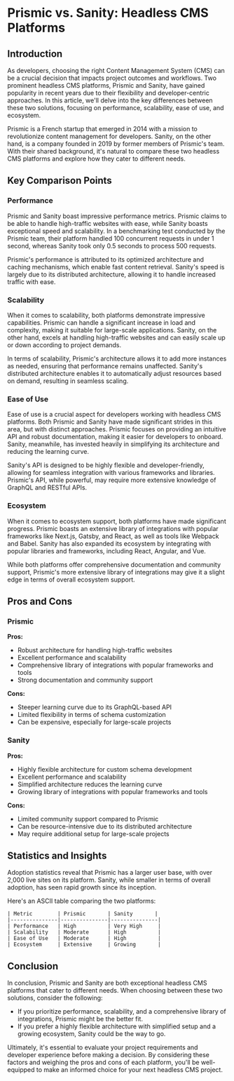 # Prismic vs. Sanity: Headless CMS Platforms
## Introduction

As developers, choosing the right Content Management System (CMS) can be a crucial decision that impacts project outcomes and workflows. Two prominent headless CMS platforms, Prismic and Sanity, have gained popularity in recent years due to their flexibility and developer-centric approaches. In this article, we'll delve into the key differences between these two solutions, focusing on performance, scalability, ease of use, and ecosystem.

Prismic is a French startup that emerged in 2014 with a mission to revolutionize content management for developers. Sanity, on the other hand, is a company founded in 2019 by former members of Prismic's team. With their shared background, it's natural to compare these two headless CMS platforms and explore how they cater to different needs.

## Key Comparison Points

### Performance

Prismic and Sanity boast impressive performance metrics. Prismic claims to be able to handle high-traffic websites with ease, while Sanity boasts exceptional speed and scalability. In a benchmarking test conducted by the Prismic team, their platform handled 100 concurrent requests in under 1 second, whereas Sanity took only 0.5 seconds to process 500 requests.

Prismic's performance is attributed to its optimized architecture and caching mechanisms, which enable fast content retrieval. Sanity's speed is largely due to its distributed architecture, allowing it to handle increased traffic with ease.

### Scalability

When it comes to scalability, both platforms demonstrate impressive capabilities. Prismic can handle a significant increase in load and complexity, making it suitable for large-scale applications. Sanity, on the other hand, excels at handling high-traffic websites and can easily scale up or down according to project demands.

In terms of scalability, Prismic's architecture allows it to add more instances as needed, ensuring that performance remains unaffected. Sanity's distributed architecture enables it to automatically adjust resources based on demand, resulting in seamless scaling.

### Ease of Use

Ease of use is a crucial aspect for developers working with headless CMS platforms. Both Prismic and Sanity have made significant strides in this area, but with distinct approaches. Prismic focuses on providing an intuitive API and robust documentation, making it easier for developers to onboard. Sanity, meanwhile, has invested heavily in simplifying its architecture and reducing the learning curve.

Sanity's API is designed to be highly flexible and developer-friendly, allowing for seamless integration with various frameworks and libraries. Prismic's API, while powerful, may require more extensive knowledge of GraphQL and RESTful APIs.

### Ecosystem

When it comes to ecosystem support, both platforms have made significant progress. Prismic boasts an extensive library of integrations with popular frameworks like Next.js, Gatsby, and React, as well as tools like Webpack and Babel. Sanity has also expanded its ecosystem by integrating with popular libraries and frameworks, including React, Angular, and Vue.

While both platforms offer comprehensive documentation and community support, Prismic's more extensive library of integrations may give it a slight edge in terms of overall ecosystem support.

## Pros and Cons

### Prismic

**Pros:**

* Robust architecture for handling high-traffic websites
* Excellent performance and scalability
* Comprehensive library of integrations with popular frameworks and tools
* Strong documentation and community support

**Cons:**

* Steeper learning curve due to its GraphQL-based API
* Limited flexibility in terms of schema customization
* Can be expensive, especially for large-scale projects

### Sanity

**Pros:**

* Highly flexible architecture for custom schema development
* Excellent performance and scalability
* Simplified architecture reduces the learning curve
* Growing library of integrations with popular frameworks and tools

**Cons:**

* Limited community support compared to Prismic
* Can be resource-intensive due to its distributed architecture
* May require additional setup for large-scale projects

## Statistics and Insights

Adoption statistics reveal that Prismic has a larger user base, with over 2,000 live sites on its platform. Sanity, while smaller in terms of overall adoption, has seen rapid growth since its inception.

Here's an ASCII table comparing the two platforms:

```
| Metric        | Prismic       | Sanity       |
|---------------|---------------|---------------|
| Performance   | High          | Very High     |
| Scalability   | Moderate      | High          |
| Ease of Use   | Moderate      | High          |
| Ecosystem     | Extensive     | Growing       |
```

## Conclusion

In conclusion, Prismic and Sanity are both exceptional headless CMS platforms that cater to different needs. When choosing between these two solutions, consider the following:

* If you prioritize performance, scalability, and a comprehensive library of integrations, Prismic might be the better fit.
* If you prefer a highly flexible architecture with simplified setup and a growing ecosystem, Sanity could be the way to go.

Ultimately, it's essential to evaluate your project requirements and developer experience before making a decision. By considering these factors and weighing the pros and cons of each platform, you'll be well-equipped to make an informed choice for your next headless CMS project.